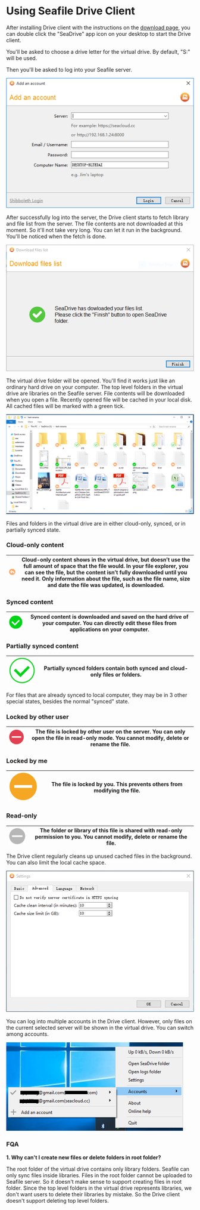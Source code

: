 # Using Seafile Drive Client

After installing Drive client with the instructions on the [download page](https://www.seafile.com/en/download/), you can double click the "SeaDrive" app icon on your desktop to start the Drive client.

You'll be asked to choose a drive letter for the virtual drive. By default, "S:" will be used.

Then you'll be asked to log into your Seafile server.

![Drive client login](./imgs/drive-login.png)

After successfully log into the server, the Drive client starts to fetch library and file list from the server. The file contents are not downloaded at this moment. So it'll not take very long. You can let it run in the background. You'll be noticed when the fetch is done.

![Drive client fetch files](./imgs/drive-fetch-finish.png)

The virtual drive folder will be opened. You'll find it works just like an ordinary hard drive on your computer. The top level folders in the virtual drive are libraries on the Seafile server. File contents will be downloaded when you open a file. Recently opened file will be cached in your local disk. All cached files will be marked with a green tick.

![Drive window](./imgs/drive.png)

Files and folders in the virtual drive are in either cloud-only, synced, or in partially synced state.

### Cloud-only content

|![cloud-only icon](./imgs/cloud.png)|Cloud-only content shows in the virtual drive, but doesn’t use the full amount of space that the file would. In your file explorer, you can see the file, but the content isn’t fully downloaded until you need it. Only information about the file, such as the file name, size and date the file was updated, is downloaded.|
|---	|---	|

### Synced content

|![synced icon](./imgs/synced.png)|Synced content is downloaded and saved on the hard drive of your computer. You can directly edit these files from applications on your computer.|
|---	|---	|

### Partially synced content

|![partial synced icon](./imgs/partial-synced.png)|Partially synced folders contain both synced and cloud-only files or folders.|
|---	|---	|

For files that are already synced to local computer, they may be in 3 other special states, besides the normal "synced" state.

### Locked by other user

|![locked icon](./imgs/locked.png)|The file is locked by other user on the server. You can only open the file in read-only mode. You cannot modify, delete or rename the file.|
|---	|---	|

### Locked by me

|![locked by me icon](./imgs/locked-by-me.png)|The file is locked by you. This prevents others from modifying the file.|
|---	|---	|

### Read-only

|![read only icon](./imgs/read-only.png)|The folder or library of this file is shared with read-only permission to you. You cannot modify, delete or rename the file.|
|---	|---	|

The Drive client regularly cleans up unused cached files in the background. You can also limit the local cache space.

![Drive cache settings](./imgs/drive-cache-setting.png)

You can log into multiple accounts in the Drive client. However, only files on the current selected server will be shown in the virtual drive. You can switch among accounts.

![Drive client accounts](./imgs/drive-accounts.png)

### FQA

**1\. Why can't I create new files or delete folders in root folder?**

The root folder of the virtual drive contains only library folders. Seafile can only sync files inside libraries. Files in the root folder cannot be uploaded to Seafile server. So it doesn't make sense to support creating files in root folder. Since the top level folders in the virtual drive represents libraries, we don't want users to delete their libraries by mistake. So the Drive client doesn't support deleting top level folders.